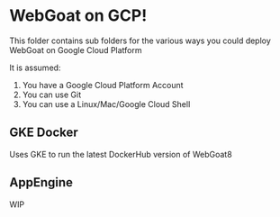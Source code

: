 # WebGoat on GCP!

This folder contains sub folders for the various ways you could deploy WebGoat on Google Cloud Platform

It is assumed:
1. You have a Google Cloud Platform Account
2. You can use Git
3. You can use a Linux/Mac/Google Cloud Shell


## GKE Docker

Uses GKE to run the latest DockerHub version of WebGoat8

## AppEngine

WIP